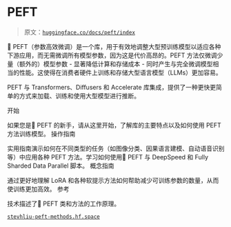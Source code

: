 # PEFT

> 原文：[`huggingface.co/docs/peft/index`](https://huggingface.co/docs/peft/index)

🤗 PEFT（参数高效微调）是一个库，用于有效地调整大型预训练模型以适应各种下游应用，而无需微调所有模型参数，因为这是代价高昂的。PEFT 方法仅微调少量（额外的）模型参数 - 显著降低计算和存储成本 - 同时产生与完全微调模型相当的性能。这使得在消费者硬件上训练和存储大型语言模型（LLMs）更加容易。

PEFT 与 Transformers、Diffusers 和 Accelerate 库集成，提供了一种更快更简单的方式来加载、训练和使用大型模型进行推断。

开始

如果您是🤗 PEFT 的新手，请从这里开始，了解库的主要特点以及如何使用 PEFT 方法训练模型。 操作指南

实用指南演示如何在不同类型的任务（如图像分类、因果语言建模、自动语音识别等）中应用各种 PEFT 方法。学习如何使用🤗 PEFT 与 DeepSpeed 和 Fully Sharded Data Parallel 脚本。 概念指南

通过更好地理解 LoRA 和各种软提示方法如何帮助减少可训练参数的数量，从而使训练更加高效。 参考

技术描述了🤗 PEFT 类和方法的工作原理。

[`stevhliu-peft-methods.hf.space`](https://stevhliu-peft-methods.hf.space)
